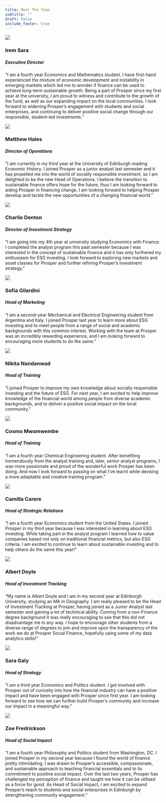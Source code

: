 ```yaml
---
title: Meet The Team
subtitle: ""
draft: false
include_footer: true
---
```

<div class="team-member">
<div class="team-image-container">
<img class="team-image" src="/images/team/Irem.jpg">
<a href="https://www.linkedin.com/in/iremsara/">
<div class="linkedin-holder">
<i class="linkedin-icon fa fa-linkedin"></i>
</div>
</a>
</div>
<div class="team-info-container">
<h3 class="team-member-name">Irem Sara</h3>
<h5 class="team-member-position">Executive Director</h5>
<p>"I am a fourth year Economics and Mathematics student. I have first-hand experienced the mixture of economic development and instability in emerging markets which led me to wonder if finance can be used to achieve long-term sustainable growth. Being a part of Prosper since my first year at the university, I am proud to witness and contribute to the growth of the fund, as well as our expanding impact on the local communities. I look forward to widening Prosper’s engagement with students and social enterprises, and continuing to deliver positive social change through our responsible, student-led investments.”</p>
</div>
</div>

<div class="team-member">
<div class="team-image-container">
<img class="team-image" src="/[](https://github.com/RyanT5/prosper-website/blob/master/static/images/team/Prosper%20Matt.png "Prosper Matt.png")images/team/Prosper Matt.png">
<a href="https://www.linkedin.com/in/matthew-hales-2719b6214/">
<div class="linkedin-holder">
<i class="linkedin-icon fa fa-linkedin"></i>
</div>
</a>
</div>
<div class="team-info-container">
<h3 class="team-member-name">Matthew Hales</h3>
<h5 class="team-member-position">Director of Operations</h5>
<p>"I am currently in my third year at the University of Edinburgh reading Economic History. I joined Prosper as a junior analyst last semester and it has propelled me into the world of socially responsible investment, so I am delighted to be the new Head of Operations. I believe the transition to sustainable finance offers hope for the future, thus I am looking forward to aiding Prosper in financing change. I am looking forward to helping Prosper develop and tackle the new opportunities of a changing financial world.”</p>
</div>
</div>

<div class="team-member">
<div class="team-image-container">
<img class="team-image" src="/images/team/Charlie.jpg">
<a href="https://www.linkedin.com/in/charlie-denton-3b1172200/">
<div class="linkedin-holder">
<i class="linkedin-icon fa fa-linkedin"></i>
</div>
</a>
</div>
<div class="team-info-container">
<h3 class="team-member-name">Charlie Denton</h3>
<h5 class="team-member-position">Director of Investment Strategy</h5>
<p>“I am going into my 4th year at university studying Economics with Finance. I completed the analyst program this past semester because I was interested in the concept of sustainable finance and it has only furthered my enthusiasm for ESG investing. I look forward to exploring new markets and asset classes for Prosper and further refining Prosper’s investment strategy.”</p>
</div>
</div>

<div class="team-member">
<div class="team-image-container">
<img class="team-image" src="/images/team/Sofia.jpg">
<a href="https://www.linkedin.com/in/sofia-gilardini-b835651b4/">
<div class="linkedin-holder">
<i class="linkedin-icon fa fa-linkedin"></i>
</div>
</a>
</div>
<div class="team-info-container">
<h3 class="team-member-name">Sofia Gilardini</h3>
<h5 class="team-member-position">Head of Marketing</h5>
<p>“I am a second-year Mechanical and Electrical Engineering student from Argentina and Italy. I joined Prosper last year to learn more about ESG investing and to meet people from a range of social and academic backgrounds with this common interest. Working with the team at Prosper was an incredibly rewarding experience, and I am looking forward to encouraging more students to do the same.”</p>
</div>
</div>

<div class="team-member">
<div class="team-image-container">
<img class="team-image" src="/images/team/Nikita.jpg">
<a href="https://www.linkedin.com/in/nikita-nandanwad-9013a3178/">
<div class="linkedin-holder">
<i class="linkedin-icon fa fa-linkedin"></i>
</div>
</a>
</div>
<div class="team-info-container">
<h3 class="team-member-name">Nikita Nandanwad</h3>
<h5 class="team-member-position">Head of Training</h5>
<p>“I joined Prosper to improve my own knowledge about socially responsible investing and the future of ESG. For next year, I am excited to help improve knowledge of the financial world among people from diverse academic backgrounds, and to deliver a positive social impact on the local community."</p>
</div>
</div>

<div class="team-member">
<div class="team-image-container">
<img class="team-image" src="/images/team/Cosmo.jpg">
<a href="https://www.linkedin.com/in/cosmasmwamwembe/">
<div class="linkedin-holder">
<i class="linkedin-icon fa fa-linkedin"></i>
</div>
</a>
</div>
<div class="team-info-container">
<h3 class="team-member-name">Cosmo Mwamwembe</h3>
<h5 class="team-member-position">Head of Training</h5>
<p>“I am a fourth year Chemical Engineering student. After benefiting tremendously from the analyst training and, later, senior analyst programs, I was more passionate and proud of the wonderful work Prosper has been doing. And now I look forward to passing on what I’ve learnt while devising a more adaptable and creative training program.”</p>
</div>
</div>

<div class="team-member">
<div class="team-image-container">
<img class="team-image" src="/">
<a href="https://www.linkedin.com/in/camilla-carere">
<div class="linkedin-holder">
<i class="linkedin-icon fa fa-linkedin"></i>
</div>
</a>
</div>
<div class="team-info-container">
<h3 class="team-member-name">Camilla Carere</h3>
<h5 class="team-member-position">Head of Strategic Relations</h5>
<p>“I am a fourth year Economics student from the United States. I joined Prosper in my third year because I was interested in learning about ESG investing. While taking part in the analyst program I learned how to value companies based not only on traditional financial metrics, but also ESG criteria. I am excited to continue to learn about sustainable investing and to help others do the same this year!”</p>
</div>
</div>

<div class="team-member">
<div class="team-image-container">
<img class="team-image" src="/images/team/Albert.jpg">
<a href="https://www.linkedin.com/in/albertdoyle/">
<div class="linkedin-holder">
<i class="linkedin-icon fa fa-linkedin"></i>
</div>
</a>
</div>
<div class="team-info-container">
<h3 class="team-member-name">Albert Doyle</h3>
<h5 class="team-member-position">Head of Investment Tracking</h5>
<p>“My name is Albert Doyle and I am in my second year at Edinburgh University, studying an MA in Geography. I am really pleased to be the Head of Investment Tracking at Prosper, having joined as a Junior Analyst last semester and gaining a lot of technical ability. Coming from a non-Finance degree background it was really encouraging to see that this did not disadvantage me in any way. I hope to encourage other students from a diverse range of degrees to join and improve upon the transparency of the work we do at Prosper Social Finance, hopefully using some of my data analytics skills!”</p>
</div>
</div>

<div class="team-member">
<div class="team-image-container">
<img class="team-image" src="/images/team/Sara.png">
<a href="https://www.linkedin.com/in/sara-galy-433914160/">
<div class="linkedin-holder">
<i class="linkedin-icon fa fa-linkedin"></i>
</div>
</a>
</div>
<div class="team-info-container">
<h3 class="team-member-name">Sara Galy</h3>
<h5 class="team-member-position">Head of Strategy</h5>
<p>“I am a third year Economics and Politics student. I got involved with Prosper out of curiosity into how the financial industry can have a positive impact and have been engaged with Prosper since first year. I am looking forward to see how we can further build Prosper’s community and increase our impact in a meaningful way.”</p>
</div>
</div>

<div class="team-member">
<div class="team-image-container">
<img class="team-image" src="/images/team/Zoe.jpg">
<a href="https://www.linkedin.com/in/zoe-fredrickson-098101209/">
<div class="linkedin-holder">
<i class="linkedin-icon fa fa-linkedin"></i>
</div>
</a>
</div>
<div class="team-info-container">
<h3 class="team-member-name">Zoe Fredrickson</h3>
<h5 class="team-member-position">Head of Social Impact</h5>
<p>“I am a fourth year Philosophy and Politics student from Washington, DC. I joined Prosper in my second year because I found the world of finance pretty intimidating. I was drawn to Prosper’s accessible, compassionate, and sustainable approach to teaching financial essentials and to its commitment to positive social impact. Over the last two years, Prosper has challenged my perception of finance and taught me how it can be utilised as a force for good. As Head of Social Impact, I am excited to expand Prosper’s reach to students and social enterprises in Edinburgh by strengthening community engagement.”</p>
</div>
</div>